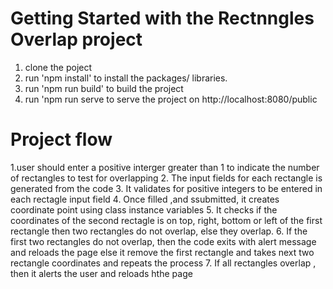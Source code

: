 # Getting Started with the Rectnngles Overlap project

1. clone the poject
2. run 'npm install' to install the packages/ libraries.
3. run 'npm run build' to build the project
4. run 'npm run serve to serve the project on http://localhost:8080/public

# Project flow 
 
1.user should enter a positive interger greater than 1 to indicate the number of rectangles to test for overlapping
2. The input fields for each rectangle is generated from the code 
3. It validates for positive integers to be entered in each rectagle input field
4. Once filled ,and ssubmitted, it creates coordinate point using class instance variables
5. It checks if the coordinates of the second rectagle is on top, right, bottom or left of the first rectangle then two rectangles do not overlap, else they overlap.
6. If the first two rectangles do not overlap, then the code exits with alert message and reloads the page else it remove the first rectangle and takes next two rectangle coordinates and repeats the process
7. If all rectangles overlap , then it alerts the user and reloads hthe page